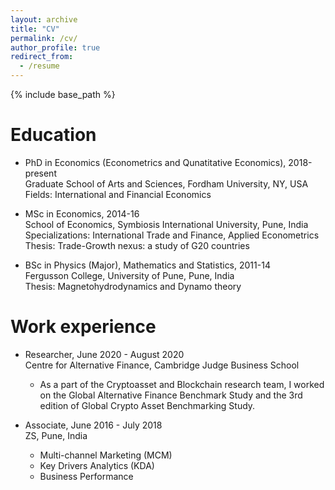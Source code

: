 ```yaml
---
layout: archive
title: "CV"
permalink: /cv/
author_profile: true
redirect_from:
  - /resume
---
```

{% include base_path %}

Education
======
* PhD in Economics (Econometrics and Qunatitative Economics), 2018-present <br>
  Graduate School of Arts and Sciences, Fordham University, NY, USA <br>
  Fields: International and Financial Economics  
  
* MSc in Economics, 2014-16 <br>
  School of Economics, Symbiosis International University, Pune, India <br>
  Specializations: International Trade and Finance, Applied Econometrics <br>
  Thesis: Trade-Growth nexus: a study of G20 countries
  
* BSc in Physics (Major), Mathematics and Statistics, 2011-14 <br>
  Fergusson College, University of Pune, Pune, India <br>
  Thesis: Magnetohydrodynamics and Dynamo theory

Work experience
======
* Researcher, June 2020 - August 2020 <br>
  Centre for Alternative Finance, Cambridge Judge Business School <br>
  - As a part of the Cryptoasset and Blockchain research team, I worked on the Global Alternative Finance Benchmark Study and the 3rd edition of Global Crypto Asset Benchmarking Study.

* Associate, June 2016 - July 2018 <br>
  ZS, Pune, India <br>
  - Multi-channel Marketing (MCM) <br>
  - Key Drivers Analytics (KDA) <br>
  - Business Performance

<!--
* Summer 2015: Research Assistant
  * Github University
  * Duties included: Tagging issues
  * Supervisor: Professor Git

* December 2011 - January 2011 : RAWSC Scholar
  * IUCAA, Pune
  * Radio Astronomy Winter School
-->

<!--
Skills
======
* Skill 1
* Skill 2
  * Sub-skill 2.1
  * Sub-skill 2.2
  * Sub-skill 2.3
* Skill 3

Publications
======
  <ul>{% for post in site.publications %}
    {% include archive-single-cv.html %}
  {% endfor %}</ul>
  
Talks
======
  <ul>{% for post in site.talks %}
    {% include archive-single-talk-cv.html %}
  {% endfor %}</ul>
  
Teaching
======
  <ul>{% for post in site.teaching %}
    {% include archive-single-cv.html %}
  {% endfor %}</ul>
  
Service and leadership
======
* Currently signed in to 43 different slack teams -->
